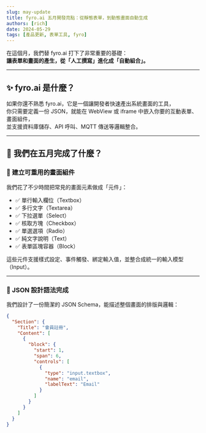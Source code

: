 ```yaml
---
slug: may-update
title: fyro.ai 五月開發亮點：從靜態表單，到動態畫面自動生成
authors: [rich]
date: 2024-05-29
tags: [產品更新, 表單工具, fyro]
---
```


在這個月，我們替 fyro.ai 打下了非常重要的基礎：  
**讓表單和畫面的產生，從「人工撰寫」進化成「自動組合」。**

---

## ✨ fyro.ai 是什麼？

如果你還不熟悉 fyro.ai，它是一個讓開發者快速產出系統畫面的工具，  
你只需要定義一份 JSON，就能在 WebView 或 iframe 中嵌入你要的互動表單、畫面組件，  
並支援資料庫儲存、API 呼叫、MQTT 傳送等邏輯整合。

---

## 🚀 我們在五月完成了什麼？

### 🧱 建立可重用的畫面組件

我們花了不少時間把常見的畫面元素做成「元件」：

- ✅ 單行輸入欄位（Textbox）
- ✅ 多行文字（Textarea）
- ✅ 下拉選單（Select）
- ✅ 核取方塊（Checkbox）
- ✅ 單選選項（Radio）
- ✅ 純文字說明（Text）
- ✅ 表單區塊容器（Block）

這些元件支援樣式設定、事件觸發、綁定輸入值，並整合成統一的輸入模型（Input）。

---

### 🔄 JSON 設計語法完成

我們設計了一份簡潔的 JSON Schema，能描述整個畫面的排版與邏輯：

```json
{
  "Section": {
    "Title": "會員註冊",
    "Content": [
      {
        "block": {
          "start": 1,
          "span": 6,
          "controls": [
            {
              "type": "input.textbox",
              "name": "email",
              "labelText": "Email"
            }
          ]
        }
      }
    ]
  }
}
